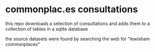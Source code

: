 # commonplac.es consultations

this repo downloads a selection of consultations and adds them to a collection of tables in a sqlite database

the source datasets were found by searching the web for "lewisham commonplaces"
